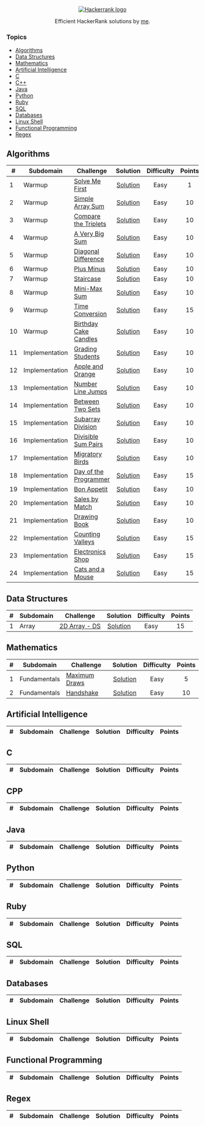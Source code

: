 <p align="center"><a href="https://www.hackerrank.com/algorodev"><img src="https://i0.wp.com/gradsingames.com/wp-content/uploads/2016/05/856771_668224053197841_1943699009_o.png" alt="Hackerrank logo"></a></p>
<p align="center">Efficient HackerRank solutions by <a href="https://www.hackerrank.com/algorodev">me</a>.</p>

### Topics

- [Algorithms](#algorithms)
- [Data Structures](#data-structures)
- [Mathematics](#mathematics)
- [Artificial Intelligence](#artificial-intelligence)
- [C](#c)
- [C++](#cpp)
- [Java](#java)
- [Python](#python)
- [Ruby](#ruby)
- [SQL](#sql)
- [Databases](#databases)
- [Linux Shell](#linux-shell)
- [Functional Programming](#functional-programming)
- [Regex](#regex)

## Algorithms

| #  | Subdomain      | Challenge                                                                            |                                                                     Solution                                                                      | Difficulty | Points |
|----|----------------|--------------------------------------------------------------------------------------|:-------------------------------------------------------------------------------------------------------------------------------------------------:|:----------:|:------:|
| 1  | Warmup         | [Solve Me First](https://www.hackerrank.com/challenges/solve-me-first)               |           [Solution](https://github.com/algorodev/hackerrank-challenges/blob/master/algorithms/warmup/solve-me-first/solve-me-first.js)           |    Easy    |   1    |
| 2  | Warmup         | [Simple Array Sum](https://www.hackerrank.com/challenges/simple-array-sum)           |         [Solution](https://github.com/algorodev/hackerrank-challenges/blob/master/algorithms/warmup/simple-array-sum/simple-array-sum.js)         |    Easy    |   10   |
| 3  | Warmup         | [Compare the Triplets](https://www.hackerrank.com/challenges/compare-the-triplets)   |     [Solution](https://github.com/algorodev/hackerrank-challenges/blob/master/algorithms/warmup/compare-the-triplets/compare-the-triplets.js)     |    Easy    |   10   |
| 4  | Warmup         | [A Very Big Sum](https://www.hackerrank.com/challenges/a-very-big-sum)               | [Solution](https://github.com/algorodev/hackerrank-challenges/blob/master/algorithms/warmup/a-very-big-sum/a-very-big-sumdiagonal-difference.js)  |    Easy    |   10   |
| 5  | Warmup         | [Diagonal Difference](https://www.hackerrank.com/challenges/diagonal-difference)     |      [Solution](https://github.com/algorodev/hackerrank-challenges/blob/master/algorithms/warmup/diagonal-difference/diagonal-difference.js)      |    Easy    |   10   |
| 6  | Warmup         | [Plus Minus](https://www.hackerrank.com/challenges/plus-minus)                       |               [Solution](https://github.com/algorodev/hackerrank-challenges/blob/master/algorithms/warmup/plus-minus/plus-minus.js)               |    Easy    |   10   |
| 7  | Warmup         | [Staircase](https://www.hackerrank.com/challenges/staircase)                         |                [Solution](https://github.com/algorodev/hackerrank-challenges/blob/master/algorithms/warmup/staircase/staircase.js)                |    Easy    |   10   |
| 8  | Warmup         | [Mini-Max Sum](https://www.hackerrank.com/challenges/mini-max-sum)                   |             [Solution](https://github.com/algorodev/hackerrank-challenges/blob/master/algorithms/warmup/mini-max-sum/mini-max-sum.js)             |    Easy    |   10   |
| 9  | Warmup         | [Time Conversion](https://www.hackerrank.com/challenges/time-conversion)             |          [Solution](https://github.com/algorodev/hackerrank-challenges/blob/master/algorithms/warmup/time-conversion/time-conversion.js)          |    Easy    |   15   |
| 10 | Warmup         | [Birthday Cake Candles](https://www.hackerrank.com/challenges/birthday-cake-candles) |    [Solution](https://github.com/algorodev/hackerrank-challenges/blob/master/algorithms/warmup/birthday-cake-candles/birthday-cake-candles.js)    |    Easy    |   10   |
| 11 | Implementation | [Grading Students](https://www.hackerrank.com/challenges/grading)                    |     [Solution](https://github.com/algorodev/hackerrank-challenges/blob/master/algorithms/implementation/grading-students/grading-students.js)     |    Easy    |   10   |
| 12 | Implementation | [Apple and Orange](https://www.hackerrank.com/challenges/apple-and-orange)           | [Solution](https://github.com/algorodev/hackerrank-challenges/blob/master/algorithms/implementation/apple-and-orange/count-apples-and-oranges.js) |    Easy    |   10   |
| 13 | Implementation | [Number Line Jumps](https://www.hackerrank.com/challenges/number-line-jumps)         |        [Solution](https://github.com/algorodev/hackerrank-challenges/blob/master/algorithms/implementation/number-line-jumps/kangaroo.js)         |    Easy    |   10   |
| 14 | Implementation | [Between Two Sets](https://www.hackerrank.com/challenges/between-two-sets)           |       [Solution](https://github.com/algorodev/hackerrank-challenges/blob/master/algorithms/implementation/between-two-sets/get-total-x.js)        |    Easy    |   10   |
| 15 | Implementation | [Subarray Division](https://www.hackerrank.com/challenges/the-birthday-bar)          |        [Solution](https://github.com/algorodev/hackerrank-challenges/blob/master/algorithms/implementation/subarray-division/birthday.js)         |    Easy    |   10   |
| 16 | Implementation | [Divisible Sum Pairs](https://www.hackerrank.com/challenges/divisible-sum-pairs)     |  [Solution](https://github.com/algorodev/hackerrank-challenges/blob/master/algorithms/implementation/divisible-sum-pairs/divisible-sum-pairs.js)  |    Easy    |   10   |
| 17 | Implementation | [Migratory Birds](https://www.hackerrank.com/challenges/migratory-birds)             |      [Solution](https://github.com/algorodev/hackerrank-challenges/blob/master/algorithms/implementation/migratory-birds/migratory-birds.js)      |    Easy    |   10   |
| 18 | Implementation | [Day of the Programmer](https://www.hackerrank.com/challenges/day-of-the-programmer) |  [Solution](https://github.com/algorodev/hackerrank-challenges/blob/master/algorithms/implementation/day-of-the-programmer/day-of-programmer.js)  |    Easy    |   15   |
| 19 | Implementation | [Bon Appetit](https://www.hackerrank.com/challenges/bon-appetit)                     |         [Solution](https://github.com/algorodev/hackerrank-challenges/blob/master/algorithms/implementation/bill-division/bon-appetit.js)         |    Easy    |   10   |
| 20 | Implementation | [Sales by Match](https://www.hackerrank.com/challenges/sock-merchant)                |       [Solution](https://github.com/algorodev/hackerrank-challenges/blob/master/algorithms/implementation/sales-by-match/sock-merchant.js)        |    Easy    |   10   |
| 21 | Implementation | [Drawing Book](https://www.hackerrank.com/challenges/drawing-book)                   |          [Solution](https://github.com/algorodev/hackerrank-challenges/blob/master/algorithms/implementation/drawing-book/page-count.js)          |    Easy    |   10   |
| 22 | Implementation | [Counting Valleys](https://www.hackerrank.com/challenges/counting-valleys)           |     [Solution](https://github.com/algorodev/hackerrank-challenges/blob/master/algorithms/implementation/counting-valleys/counting-valleys.js)     |    Easy    |   15   |
| 23 | Implementation | [Electronics Shop](https://www.hackerrank.com/challenges/electronics-shop)           |     [Solution](https://github.com/algorodev/hackerrank-challenges/blob/master/algorithms/implementation/electronics-shop/get-money-spent.js)      |    Easy    |   15   |
| 24 | Implementation | [Cats and a Mouse](https://www.hackerrank.com/challenges/cats-and-a-mouse)           |      [Solution](https://github.com/algorodev/hackerrank-challenges/blob/master/algorithms/implementation/cats-and-a-mouse/cats-and-mouse.js)      |    Easy    |   15   |

## Data Structures

| # | Subdomain | Challenge                                                       |                                                            Solution                                                            | Difficulty | Points |
|---|-----------|-----------------------------------------------------------------|:------------------------------------------------------------------------------------------------------------------------------:|:----------:|:------:|
| 1 | Array     | [2D Array - DS](https://www.hackerrank.com/challenges/2d-array) | [Solution](https://github.com/algorodev/hackerrank-challenges/blob/master/data-structures/arrays/2d-array-ds/hourglass-sum.js) |    Easy    |   15   |

## Mathematics

| # | Subdomain    | Challenge                                                            |                                                              Solution                                                              | Difficulty | Points |
|---|--------------|----------------------------------------------------------------------|:----------------------------------------------------------------------------------------------------------------------------------:|:----------:|:------:|
| 1 | Fundamentals | [Maximum Draws](https://www.hackerrank.com/challenges/maximum-draws) | [Solution](https://github.com/algorodev/hackerrank-challenges/blob/master/mathematics/fundamentals/maximum-draws/maximum-draws.js) |    Easy    |   5    |
| 2 | Fundamentals | [Handshake](https://www.hackerrank.com/challenges/handshake)         |     [Solution](https://github.com/algorodev/hackerrank-challenges/blob/master/mathematics/fundamentals/handshake/handshake.js)     |    Easy    |   10   |

## Artificial Intelligence

| # | Subdomain | Challenge | Solution | Difficulty | Points |
|---|-----------|-----------|:--------:|:----------:|:------:|

## C

| # | Subdomain | Challenge | Solution | Difficulty | Points |
|---|-----------|-----------|:--------:|:----------:|:------:|

## CPP

| # | Subdomain | Challenge | Solution | Difficulty | Points |
|---|-----------|-----------|:--------:|:----------:|:------:|

## Java

| # | Subdomain | Challenge | Solution | Difficulty | Points |
|---|-----------|-----------|:--------:|:----------:|:------:|

## Python

| # | Subdomain | Challenge | Solution | Difficulty | Points |
|---|-----------|-----------|:--------:|:----------:|:------:|

## Ruby

| # | Subdomain | Challenge | Solution | Difficulty | Points |
|---|-----------|-----------|:--------:|:----------:|:------:|

## SQL

| # | Subdomain | Challenge | Solution | Difficulty | Points |
|---|-----------|-----------|:--------:|:----------:|:------:|

## Databases

| # | Subdomain | Challenge | Solution | Difficulty | Points |
|---|-----------|-----------|:--------:|:----------:|:------:|

## Linux Shell

| # | Subdomain | Challenge | Solution | Difficulty | Points |
|---|-----------|-----------|:--------:|:----------:|:------:|

## Functional Programming

| # | Subdomain | Challenge | Solution | Difficulty | Points |
|---|-----------|-----------|:--------:|:----------:|:------:|

## Regex

| # | Subdomain | Challenge | Solution | Difficulty | Points |
|---|-----------|-----------|:--------:|:----------:|:------:|
